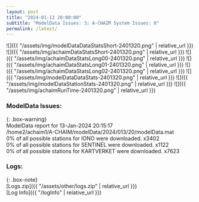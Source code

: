 ```yaml
---
layout: post
title: "2024-01-13 20:00:00"
subtitle: "ModelData Issues: 3; A-CHAIM System Issues: 0"
permalink: /latest/
---
```


![]({{ "/assets/img/modelDataDataStatsShort-2401320.png" | relative_url }})
![]({{ "/assets/img/achaimDataStatsShort-2401320.png" | relative_url }})
![]({{ "/assets/img/achaimDataStatsLong00-2401320.png" | relative_url }})
![]({{ "/assets/img/achaimDataStatsLong01-2401320.png" | relative_url }})
![]({{ "/assets/img/achaimDataStatsLong02-2401320.png" | relative_url }})
![]({{ "/assets/img/modelDataDataStats-2401320.png" | relative_url }})
![]({{ "/assets/img/modelDataStationStats-2401320.png" | relative_url }})
![]({{ "/assets/img/achaimRunTime-2401320.png" | relative_url }})


### ModelData Issues:  
  
{: .box-warning}  
 ModelData report for 13-Jan-2024 20:15:17   
 /home2/achaim1/A-CHAIM/modelData/2024/013/20/modelData.mat   
 0% of all possible stations for IONO were downloaded. x3402   
 0% of all possible stations for SENTINEL were downloaded. x1122   
 0% of all possible stations for KARTVERKET were downloaded. x7623   
  


### Logs:  
  
{: .box-note}  
[Logs.zip]({{ "/assets/other/logs.zip" | relative_url }})  
[Log Info]({{ "/logInfo" | relative_url }})  
